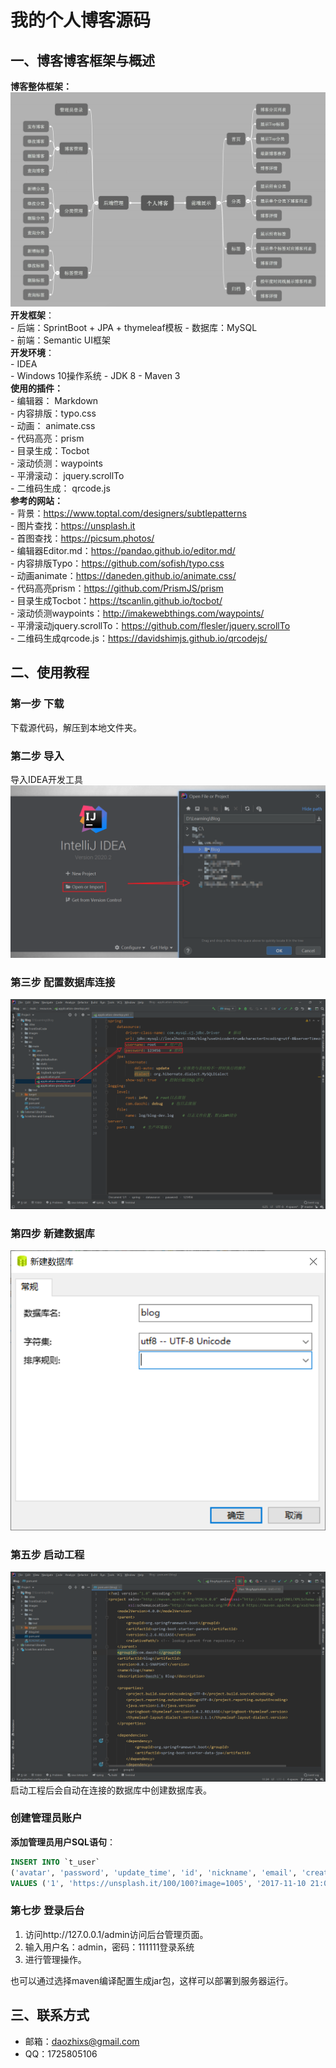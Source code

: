# 我的个人博客源码
## 一、博客博客框架与概述
**博客整体框架：**    
![博客整体框架](images/struct.png)
**开发框架**：    
    - 后端：SprintBoot + JPA + thymeleaf模板
    - 数据库：MySQL    
    - 前端：Semantic UI框架    
**开发环境**：    
    - IDEA    
    - Windows 10操作系统
    - JDK 8
    - Maven 3  
**使用的插件：**    
    - 编辑器： Markdown    
    - 内容排版：typo.css    
    - 动画： animate.css    
    - 代码高亮：prism    
    - 目录生成：Tocbot    
    - 滚动侦测：waypoints    
    - 平滑滚动： jquery.scrollTo    
    - 二维码生成： qrcode.js    
**参考的网站：**    
    - 背景：https://www.toptal.com/designers/subtlepatterns    
    - 图片查找：https://unsplash.it    
    - 首图查找：https://picsum.photos/    
    - 编辑器Editor.md：https://pandao.github.io/editor.md/    
    - 内容排版Typo：https://github.com/sofish/typo.css    
    - 动画animate：https://daneden.github.io/animate.css/    
    - 代码高亮prism：https://github.com/PrismJS/prism    
    - 目录生成Tocbot：https://tscanlin.github.io/tocbot/    
    - 滚动侦测waypoints：http://imakewebthings.com/waypoints/    
    - 平滑滚动jquery.scrollTo：https://github.com/flesler/jquery.scrollTo    
    - 二维码生成qrcode.js：https://davidshimjs.github.io/qrcodejs/    
## 二、使用教程
### 第一步 下载
下载源代码，解压到本地文件夹。
### 第二步 导入
导入IDEA开发工具
![导入IDEA开发工具](images/import.png)
### 第三步 配置数据库连接
![配置数据库连接](images/database.png)
### 第四步 新建数据库
![新建数据库](images/create_database.png)
### 第五步 启动工程
![启动工程](images/start.png)
启动工程后会自动在连接的数据库中创建数据库表。
### 创建管理员账户
**添加管理员用户SQL语句**：
``` SQL
INSERT INTO `t_user` 
('avatar', 'password', 'update_time', 'id', 'nickname', 'email', 'create_time', 'type', 'username') 
VALUES ('1', 'https://unsplash.it/100/100?image=1005', '2017-11-10 21:06:49', '1725805106@qq.com', '管理员', '96e79218965eb72c92a549dd5a330112', '1', '2019-01-09 07:57:00', 'admin');
```
### 第七步 登录后台
1. 访问http://127.0.0.1/admin访问后台管理页面。    
2. 输入用户名：admin，密码：111111登录系统
3. 进行管理操作。

也可以通过选择maven编译配置生成jar包，这样可以部署到服务器运行。
## 三、联系方式
- 邮箱：daozhixs@gmail.com    
- QQ：1725805106
